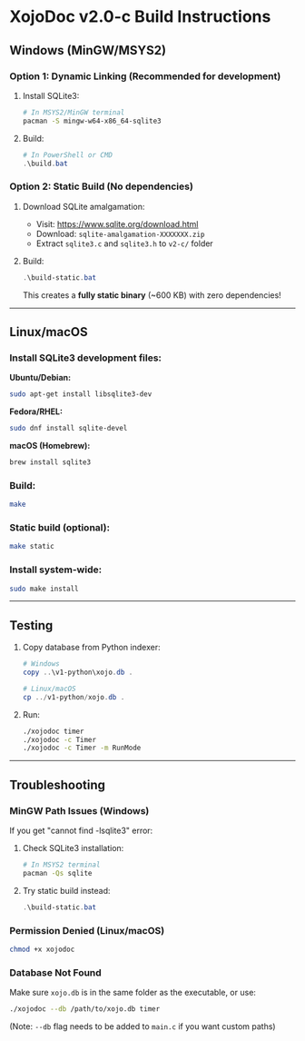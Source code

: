 # XojoDoc v2.0-c Build Instructions

## Windows (MinGW/MSYS2)

### Option 1: Dynamic Linking (Recommended for development)

1. Install SQLite3:
   ```bash
   # In MSYS2/MinGW terminal
   pacman -S mingw-w64-x86_64-sqlite3
   ```

2. Build:
   ```powershell
   # In PowerShell or CMD
   .\build.bat
   ```

### Option 2: Static Build (No dependencies)

1. Download SQLite amalgamation:
   - Visit: https://www.sqlite.org/download.html
   - Download: `sqlite-amalgamation-XXXXXXX.zip`
   - Extract `sqlite3.c` and `sqlite3.h` to `v2-c/` folder

2. Build:
   ```powershell
   .\build-static.bat
   ```

   This creates a **fully static binary** (~600 KB) with zero dependencies!

---

## Linux/macOS

### Install SQLite3 development files:

**Ubuntu/Debian:**
```bash
sudo apt-get install libsqlite3-dev
```

**Fedora/RHEL:**
```bash
sudo dnf install sqlite-devel
```

**macOS (Homebrew):**
```bash
brew install sqlite3
```

### Build:
```bash
make
```

### Static build (optional):
```bash
make static
```

### Install system-wide:
```bash
sudo make install
```

---

## Testing

1. Copy database from Python indexer:
   ```powershell
   # Windows
   copy ..\v1-python\xojo.db .

   # Linux/macOS
   cp ../v1-python/xojo.db .
   ```

2. Run:
   ```bash
   ./xojodoc timer
   ./xojodoc -c Timer
   ./xojodoc -c Timer -m RunMode
   ```

---

## Troubleshooting

### MinGW Path Issues (Windows)

If you get "cannot find -lsqlite3" error:

1. Check SQLite3 installation:
   ```bash
   # In MSYS2 terminal
   pacman -Qs sqlite
   ```

2. Try static build instead:
   ```powershell
   .\build-static.bat
   ```

### Permission Denied (Linux/macOS)

```bash
chmod +x xojodoc
```

### Database Not Found

Make sure `xojo.db` is in the same folder as the executable, or use:
```bash
./xojodoc --db /path/to/xojo.db timer
```

(Note: `--db` flag needs to be added to `main.c` if you want custom paths)
